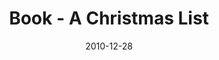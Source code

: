 ---
date: 2010-12-28
title: "Book - A Christmas List"
source: Nature
sourceUrl: http://www.urbantick.org/2010/12/book-a-christmas-list.html/
pdfLink: 20101228-book-christmas-list.pdf
---